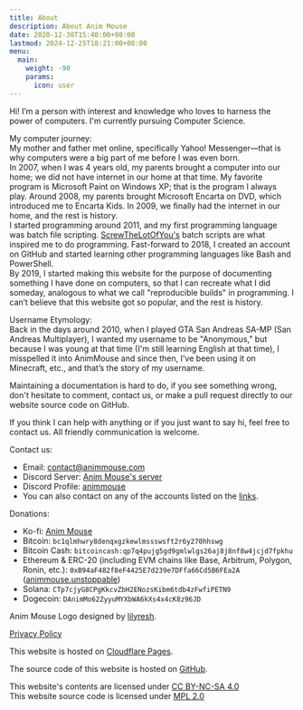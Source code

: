 ```yaml
---
title: About
description: About Anim Mouse
date: 2020-12-30T15:40:00+08:00
lastmod: 2024-12-25T18:21:00+08:00
menu:
  main:
    weight: -90
    params:
      icon: user
---
```

Hi! I’m a person with interest and knowledge who loves to harness the power of computers. I'm currently pursuing Computer Science.

My computer journey:\
My mother and father met online, specifically Yahoo! Messenger—that is why computers were a big part of me before I was even born.\
In 2007, when I was 4 years old, my parents brought a computer into our home; we did not have internet in our home at that time. My favorite program is Microsoft Paint on Windows XP; that is the program I always play. Around 2008, my parents brought Microsoft Encarta on DVD, which introduced me to Encarta Kids. In 2009, we finally had the internet in our home, and the rest is history.\
I started programming around 2011, and my first programming language was batch file scripting. [ScrewTheLotOfYou's](https://www.youtube.com/channel/UCMGfVYXyULr4W4lqCRPWCWQ) batch scripts are what inspired me to do programming. Fast-forward to 2018, I created an account on GitHub and started learning other programming languages like Bash and PowerShell.\
By 2019, I started making this website for the purpose of documenting something I have done on computers, so that I can recreate what I did someday, analogous to what we call "reproducible builds" in programming. I can’t believe that this website got so popular, and the rest is history.

Username Etymology:\
Back in the days around 2010, when I played GTA San Andreas SA-MP (San Andreas Multiplayer), I wanted my username to be "Anonymous," but because I was young at that time (I'm still learning English at that time), I misspelled it into AnimMouse and since then, I've been using it on Minecraft, etc., and that’s the story of my username.

Maintaining a documentation is hard to do, if you see something wrong, don't hesitate to comment, contact us, or make a pull request directly to our website source code on GitHub.

If you think I can help with anything or if you just want to say hi, feel free to contact us. All friendly communication is welcome.

Contact us:
* Email: [contact@animmouse.com](mailto:contact@animmouse.com)
* Discord Server: [Anim Mouse's server](https://discord.gg/XJwgb339Gk)
* Discord Profile: [animmouse](https://discordapp.com/users/879284380596596746)
* You can also contact on any of the accounts listed on the [links](../links/).

Donations:
* Ko-fi: [Anim Mouse](https://ko-fi.com/animmouse)
* Bitcoin: `bc1qlmhwry8denqxgzkewlmssswsft2r6y270hhswg`
* Bitcoin Cash: `bitcoincash:qp7q4pujg5gd9gmlwlgs26aj8j8nf8w4jcjd7fpkhu`
* Ethereum & ERC-20 (including EVM chains like Base, Arbitrum, Polygon, Ronin, etc.): `0xB94aF482f8eF4425E7d239e7DFfa66Cd5B6FEa2A` ([animmouse.unstoppable](https://ud.me/animmouse.unstoppable))
* Solana: `CTp7cjyG8CPgKkcvZbH2ENozsKibm6tdb4zFwfiPETN9`
* Dogecoin: `DAnimMo62ZyyuMYXbWA6kXs4x4cK8z96JD`

Anim Mouse Logo designed by [lilyresh](https://lily-reshy.carrd.co).

[Privacy Policy](https://privacy.animmouse.com)

This website is hosted on [Cloudflare Pages](https://pages.cloudflare.com).

The source code of this website is hosted on [GitHub](https://github.com/AnimMouse/animmouse-website).

This website's contents are licensed under [CC BY-NC-SA 4.0](https://creativecommons.org/licenses/by-nc-sa/4.0/)\
This website source code is licensed under [MPL 2.0](https://www.mozilla.org/en-US/MPL/2.0/)